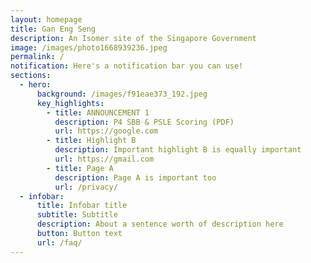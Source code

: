 ```yaml
---
layout: homepage
title: Gan Eng Seng
description: An Isomer site of the Singapore Government
image: /images/photo1668939236.jpeg
permalink: /
notification: Here's a notification bar you can use!
sections:
  - hero:
      background: /images/f91eae373_192.jpeg
      key_highlights:
        - title: ANNOUNCEMENT 1
          description: P4 SBB & PSLE Scoring (PDF)
          url: https://google.com
        - title: Highlight B
          description: Important highlight B is equally important
          url: https://gmail.com
        - title: Page A
          description: Page A is important too
          url: /privacy/
  - infobar:
      title: Infobar title
      subtitle: Subtitle
      description: About a sentence worth of description here
      button: Button text
      url: /faq/
---
```

